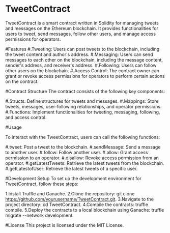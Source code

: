 # TweetContract


TweetContract is a smart contract written in Solidity for managing tweets and messages on the Ethereum blockchain. It provides functionalities for users to tweet, send messages, follow other users, and manage access permissions for operators.

#Features
#.Tweeting: Users can post tweets to the blockchain, including the tweet content and author's address.
#.Messaging: Users can send messages to each other on the blockchain, including the message content, sender's address, and receiver's address.
#.Following: Users can follow other users on the blockchain.
#.Access Control: The contract owner can grant or revoke access permissions for operators to perform certain actions on the contract.

#Contract Structure
The contract consists of the following key components:

#.Structs: Define structures for tweets and messages.
#.Mappings: Store tweets, messages, user-following relationships, and operator permissions.
#.Functions: Implement functionalities for tweeting, messaging, following, and access control.

#Usage

To interact with the TweetContract, users can call the following functions:

#.tweet: Post a tweet to the blockchain.
#.sendMessage: Send a message to another user.
#.follow: Follow another user.
#.allow: Grant access permission to an operator.
#.disallow: Revoke access permission from an operator.
#.getLatestTweets: Retrieve the latest tweets from the blockchain.
#.getLatestofUser: Retrieve the latest tweets of a specific user.

#Development Setup
To set up the development environment for TweetContract, follow these steps:

1.Install Truffle and Ganache.
2.Clone the repository: git clone https://github.com/yourusername/TweetContract.git.
3.Navigate to the project directory: cd TweetContract.
4.Compile the contracts: truffle compile.
5.Deploy the contracts to a local blockchain using Ganache: truffle migrate --network development.

#License
This project is licensed under the MIT License.

